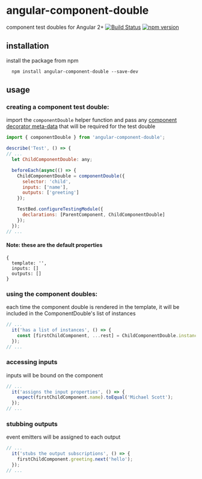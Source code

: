 # angular-component-double
component test doubles for Angular 2+
[![Build Status](https://travis-ci.org/zacharyjdavy/angular-component-double.svg?branch=master)](https://travis-ci.org/zacharyjdavy/angular-component-double)
[![npm version](https://badge.fury.io/js/angular-component-double.svg)](https://badge.fury.io/js/angular-component-double)<Paste>

## installation
install the package from npm

```
  npm install angular-component-double --save-dev
```

## usage

### creating a component test double:
import the `componentDouble` helper function and pass any [component decorator meta-data](https://angular.io/api/core/Component) that will be required for the test double

```javascript
import { componentDouble } from 'angular-component-double';

describe('Test', () => {
// ...
  let ChildComponentDouble: any;

  beforeEach(async(() => {
    ChildComponentDouble = componentDouble({
      selector: 'child',
      inputs: ['name'],
      outputs: ['greeting']
    });

    TestBed.configureTestingModule({
      declarations: [ParentComponent, ChildComponentDouble]
    });
  });
// ...
```

#### Note: these are the default properties
```
{
  template: '',
  inputs: []
  outputs: []
}
```

### using the component doubles:
each time the component double is rendered in the template, it will be included in the ComponentDouble's list of instances

```javascript
// ...
  it('has a list of instances', () => {
    const [firstChildComponent, ...rest] = ChildComponentDouble.instances;
  });
// ...
```

### accessing inputs
inputs will be bound on the component

```javascript
// ...
  it('assigns the input properties', () => {
    expect(firstChildComponent.name).toEqual('Michael Scott');
  });
// ...
```

### stubbing outputs
event emitters will be assigned to each output

```javascript
// ...
  it('stubs the output subscriptions', () => {
    firstChildComponent.greeting.next('hello');
  });
// ...
```

